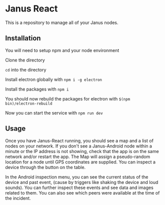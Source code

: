 # Janus React
This is a repository to manage all of your Janus nodes.
## Installation
You will need to setup npm and your node environment

Clone the directory

`cd` into the directory

Install electron globally with `npm i -g electron`

Install the packages with `npm i`

You should now rebuild the packages for electron with `$(npm bin)/electron-rebuild`

Now you can start the service with `npm run dev`

## Usage
Once you have Janus-React running, you should see a map and a list of nodes on your network.
If you don't see a Janus-Android node within a minute or the IP address is not showing, check that the app is on the same network and/or restart the app.
The Map will assign a pseudo-random location for a node until GPS coordinates are supplied.
You can inspect a device through the button on the table.

In the Android inspection menu, you can see the current status of the device and past event, (cause by triggers like shaking the device and loud sounds).
You can further inspect these events and see data and images related to them.
You can also see which peers were available at the time of the incident.
